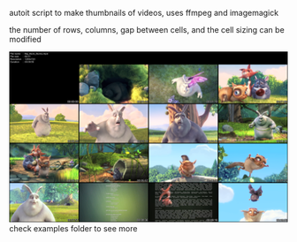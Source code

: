 autoit script to make thumbnails of videos, uses ffmpeg and imagemagick  
  
the number of rows, columns, gap between cells, and the cell sizing can be modified  
  
![output result](https://raw.githubusercontent.com/lllllll-llll-llllll/video_thumbnail_maker/master/examples/result2.png)  
check examples folder to see more

